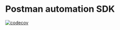 # Postman automation SDK

[![codecov](https://codecov.io/gh/tiger31/postman-sdk/branch/master/graph/badge.svg?token=ZLMW30R068)](https://codecov.io/gh/tiger31/postman-sdk)
